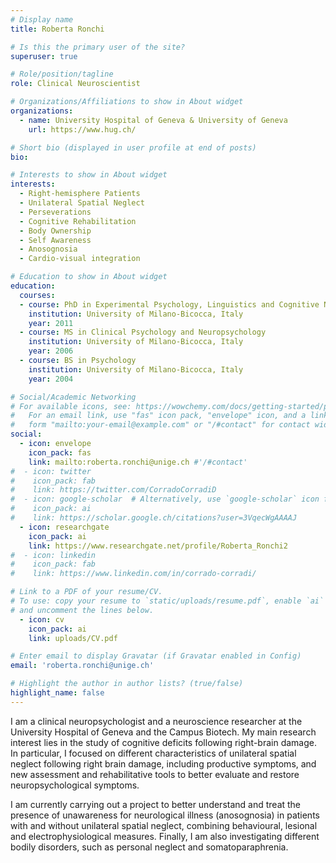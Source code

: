 ```yaml
---
# Display name
title: Roberta Ronchi

# Is this the primary user of the site?
superuser: true

# Role/position/tagline
role: Clinical Neuroscientist

# Organizations/Affiliations to show in About widget
organizations:
  - name: University Hospital of Geneva & University of Geneva
    url: https://www.hug.ch/

# Short bio (displayed in user profile at end of posts)
bio: 

# Interests to show in About widget
interests:
  - Right-hemisphere Patients
  - Unilateral Spatial Neglect
  - Perseverations
  - Cognitive Rehabilitation
  - Body Ownership
  - Self Awareness
  - Anosognosia
  - Cardio-visual integration

# Education to show in About widget
education:
  courses:
  - course: PhD in Experimental Psychology, Linguistics and Cognitive Neuroscience
    institution: University of Milano-Bicocca, Italy
    year: 2011
  - course: MS in Clinical Psychology and Neuropsychology
    institution: University of Milano-Bicocca, Italy
    year: 2006
  - course: BS in Psychology
    institution: University of Milano-Bicocca, Italy
    year: 2004

# Social/Academic Networking
# For available icons, see: https://wowchemy.com/docs/getting-started/page-builder/#icons
#   For an email link, use "fas" icon pack, "envelope" icon, and a link in the
#   form "mailto:your-email@example.com" or "/#contact" for contact widget.
social:
  - icon: envelope
    icon_pack: fas
    link: mailto:roberta.ronchi@unige.ch #'/#contact'
#  - icon: twitter
#    icon_pack: fab
#    link: https://twitter.com/CorradoCorradiD
#  - icon: google-scholar  # Alternatively, use `google-scholar` icon from `ai` icon pack
#    icon_pack: ai
#    link: https://scholar.google.ch/citations?user=3VqecWgAAAAJ
  - icon: researchgate
    icon_pack: ai
    link: https://www.researchgate.net/profile/Roberta_Ronchi2
#  - icon: linkedin
#    icon_pack: fab
#    link: https://www.linkedin.com/in/corrado-corradi/

# Link to a PDF of your resume/CV.
# To use: copy your resume to `static/uploads/resume.pdf`, enable `ai` icons in `params.toml`,
# and uncomment the lines below.
  - icon: cv
    icon_pack: ai
    link: uploads/CV.pdf

# Enter email to display Gravatar (if Gravatar enabled in Config)
email: 'roberta.ronchi@unige.ch'

# Highlight the author in author lists? (true/false)
highlight_name: false
---
```


I  am a clinical neuropsychologist and a neuroscience researcher at the University Hospital of Geneva and the Campus Biotech. My main research interest lies in the study of cognitive deficits following right-brain damage. In particular, I focused on different characteristics of unilateral spatial neglect following right brain damage, including productive symptoms, and new assessment and rehabilitative tools to better evaluate and restore neuropsychological symptoms.

I am currently carrying out a project to better understand and treat the presence of unawareness for neurological illness (anosognosia) in patients with and without unilateral spatial neglect, combining behavioural, lesional and electrophysiological measures. Finally, I am also investigating different bodily disorders, such as personal neglect and somatoparaphrenia.

